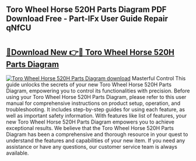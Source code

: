 ## Toro Wheel Horse 520H Parts Diagram PDF Download Free - Part-lFx User Guide Repair qNfCU

# <h2><a href="http://dfma4x.blite.top/?on=Toro+Wheel+Horse+520H+Parts+Diagram">🔗Download New 👉🔴 Toro Wheel Horse 520H Parts Diagram</a></h2>

[![Toro Wheel Horse 520H Parts Diagram download](https://i.imgur.com/lujVjoI.png)](http://dfma4x.blite.top/?on=Toro+Wheel+Horse+520H+Parts+Diagram)
Masterful Control This guide unlocks the secrets of your new Toro Wheel Horse 520H Parts Diagram, empowering you to control its functionalities with precision. Before using your Toro Wheel Horse 520H Parts Diagram, please refer to this user manual for comprehensive instructions on product setup, operation, and troubleshooting. It includes step-by-step guides for using each feature, as well as important safety information. With features like list of features, your new Toro Wheel Horse 520H Parts Diagram empowers you to achieve exceptional results. We believe that the Toro Wheel Horse 520H Parts Diagram has been a comprehensive and thorough resource in your quest to understand the features and capabilities of your new item. If you need any assistance or have any questions, our customer service team is always available.
